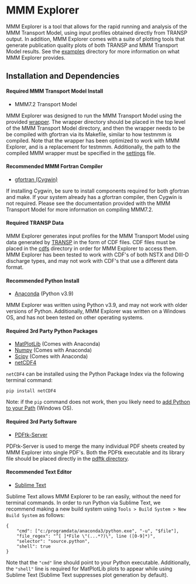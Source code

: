 # MMM Explorer

MMM Explorer is a tool that allows for the rapid running and analysis of the MMM Transport Model, using input profiles obtained directly from TRANSP output.  In addition, MMM Explorer comes with a suite of plotting tools that generate publication quality plots of both TRANSP and MMM Transport Model results.  See the [examples](https://github.com/metxchris/MMM-Controller/tree/main/examples) directory for more information on what MMM Explorer provides.

## Installation and Dependencies

#### Required MMM Transport Model Install
* MMM7.2 Transport Model

MMM Explorer was designed to run the MMM Transport Model using the provided [wrapper](https://github.com/metxchris/MMM-Controller/tree/main/wrapper).  The wrapper directory should be placed in the top level of the MMM Transport Model directory, and then the wrapper needs to be be compiled with gfortran via its Makefile, similar to how testmmm is compiled. Note that the wrapper has been optimized to work with MMM Explorer, and is a replacement for testmmm. Additionally, the path to the compiled MMM wrapper must be specified in the [settings](https://github.com/metxchris/MMM-Controller/blob/main/settings.py) file.

#### Recommended MMM Fortran Compiler
* [gfortran (Cygwin)](https://cygwin.com/install.html)

If installing Cygwin, be sure to install components required for both gfortran and make.  If your system already has a gfortran compiler, then Cygwin is not required.  Please see the documentation provided with the MMM Transport Model for more information on compiling MMM7.2.

#### Required TRANSP Data

MMM Explorer generates input profiles for the MMM Transport Model using data generated by [TRANSP](https://transp.pppl.gov/) in the form of CDF files.  CDF files must be placed in the [cdfs](https://github.com/metxchris/MMM-Controller/tree/main/cdfs) directory in order for MMM Explorer to access them.  MMM Explorer has been tested to work with CDF's of both NSTX and DIII-D discharge types, and may not work with CDF's that use a different data format.

#### Recommended Python Install
* [Anaconda](https://www.anaconda.com/products/individual) (Python v3.9)

MMM Explorer was written using Python v3.9, and may not work with older versions of Python.  Additionally, MMM Explorer was written on a Windows OS, and has not been tested on other operating systems.

#### Required 3rd Party Python Packages
* [MatPlotLib](https://https://matplotlib.org/.org/) (Comes with Anaconda)
* [Numpy](https://numpy.org/) (Comes with Anaconda)
* [Scipy](https://scipy.org/) (Comes with Anaconda)
* [netCDF4](https://unidata.github.io/netcdf4-python/)

`netCDF4` can be installed using the Python Package Index via the following terminal command:
```
pip install netCDF4
```

Note: if the `pip` command does not work, then you likely need to [add Python to your Path](https://datatofish.com/add-python-to-windows-path/) (Windows OS).


#### Required 3rd Party Software
* [PDFtk-Server](https://www.pdflabs.com/tools/pdftk-server/)

PDFtk-Server is used to merge the many individual PDF sheets created by MMM Explorer into single PDF's.  Both the PDFtk executable and its library file should be placed directly in the [pdftk directory](https://github.com/metxchris/MMM-Controller/tree/main/pdftk).

#### Recommended Text Editor
* [Sublime Text](https://www.sublimetext.com/)

Sublime Text allows MMM Explorer to be ran easily, without the need for terminal commands.  In order to run Python via Sublime Text, we recommend making a new build system using `Tools > Build System > New Build System` as follows:
```
{
    "cmd": ["c:/programdata/anaconda3/python.exe", "-u", "$file"],
    "file_regex": "^[ ]*File \"(...*?)\", line ([0-9]*)",
    "selector": "source.python",
    "shell": true
}
```
Note that the `"cmd"` line should point to your Python executable.  Additionally, the `"shell"` line is required for MatPlotLib plots to appear while using Sublime Text (Sublime Text suppresses plot generation by default).
